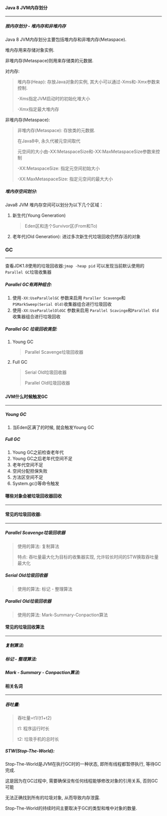 #### Java 8 JVM内存划分

---

##### 按内存划分 - 堆内存和非堆内存

Java 8 JVM内存划分主要包括堆内存和非堆内存(Metaspace).

堆内存用来存储对象实例.

非堆内存(Metaspace)则用来存储类的元数据.

对内存:

>  堆内存(Heap): 存放Java对象的实例, 其大小可以通过-Xms和-Xmx参数来控制. 
>
>  -Xms指定JVM启动时的初始化堆大小
>
>  -Xmx指定最大堆内存

非堆内存(Metaspace):

> 非堆内存(Metaspace): 存放类的元数据.
>
> 在Java8中, 永久代被元空间取代
>
> 元空间的大小由-XX:MetaspaceSize和-XX:MaxMetaspaceSize参数来控制
>
> -XX:MetaspaceSize: 指定元空间初始大小
>
> -XX:MaxMetaspaceSize: 指定元空间的最大大小

##### 堆内存空间划分:

Java8 JVM 堆内存空间可以划分为以下几个区域：

1. 新生代(Young Generation)

   > Eden区和连个Survivor区(From和To)

2. 老年代(Old Generation): 进过多次新生代垃圾回收仍然存活的对象



### GC

---

查看JDK1.8使用的垃圾回收器:`jmap -heap pid` 可以发现当前默认使用的`Parallel GC`垃圾收集器

##### Parallel GC有两种组合:

1. 使用`-XX:UseParallelGC` 参数来启用 `Paraller Scavenge`和`PSMarkSweep(Serial Old)`收集器组合进行垃圾回收
2. 使用`-XX:UseParallelOldGC` 参数来启用 `Parallel Scavinge`和`Parallel Old`收集器组合进行垃圾回收

##### Parallel GC 垃圾回收类型:

1. Young GC 

   >  Parallel Scavenge垃圾回收器

2. Full GC

   > Serial Old垃圾回收器
   >
   > Parallel Old垃圾回收器

##### 

#### JVM什么时候触发GC

---

##### Young GC

1. 当Eden区满了的时候, 就会触发Young GC

##### Full GC

1. Young GC之前检查老年代
2. Young GC之后老年代空间不足
3. 老年代空间不足
4. 空间分配担保失败
5. 方法区空间不足
6. System.gc()等命令触发



#### 哪些对象会被垃圾回收器回收

---





#### 常见的垃圾回收器:

---

##### Parallel Scavenge垃圾回收器

> 使用的算法: 复制算法
>
> 特点: 吞吐量最大化为目标的收集器实现, 允许较长时间的STW换取吞吐量最大化

##### Serial Old垃圾回收器

> 使用的算法: 标记 - 整理算法

##### Parallel Old垃圾回收器

> 使用的算法: Mark-Summary-Conpaction算法



#### 常见的垃圾回收算法

---

##### 复制算法:

##### 标记 - 整理算法:

##### Mark - Summary - Conpaction算法:



#### 相关名词

---

##### 吞吐量:

>吞吐量=t1/(t1+t2)
>
>t1: 程序运行时长
>
>t2: 垃圾手机的总时长

##### STW(Stop-The-World):

Stop-The-World是JVM在执行GC时的一种状态, 即所有线程都暂停执行, 等待GC完成.

这是因为在GC过程中, 需要确保没有任何线程能够修改对象的引用关系, 否则GC可能

无法正确找到所有的垃圾对象, 从而导致内存泄露.

Stop-The-World的持续时间主要取决于GC的类型和堆中对象的数量.



















